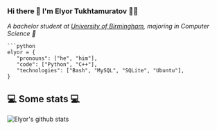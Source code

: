 ### Hi there 👋 I'm Elyor Tukhtamuratov 👨‍💻

<p><em>A bachelor student at <a href="https://www.birmingham.ac.uk/index.aspx">University of Birmingham</a>, majoring in Computer Science 🙂</br>
</em></p>

```
```python
elyor = {
   "pronouns": ["he", "him"],
   "code": ["Python", "C++"],
   "technologies": ["Bash", "MySQL", "SQLite", "Ubuntu"],
}
```

<h2>💻 Some stats 💻</h2>

![Elyor's github stats](https://github-readme-stats.vercel.app/api?username=elyor04&show_icons=true&title_color=fff&icon_color=79ff97&text_color=9f9f9f&bg_color=151515)
